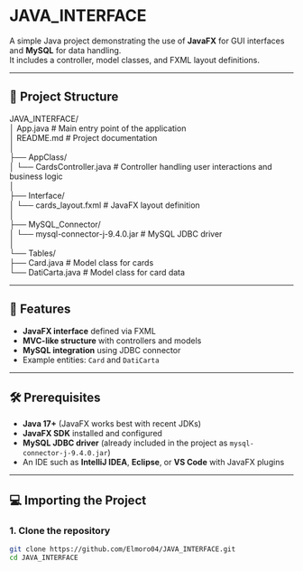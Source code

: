 # JAVA_INTERFACE

A simple Java project demonstrating the use of **JavaFX** for GUI interfaces and **MySQL** for data handling.  
It includes a controller, model classes, and FXML layout definitions.

---

## 📂 Project Structure


JAVA_INTERFACE/  
│ App.java # Main entry point of the application  
│ README.md # Project documentation  
│  
├── AppClass/  
│ └── CardsController.java # Controller handling user interactions and business logic  
│  
├── Interface/  
│ └── cards_layout.fxml # JavaFX layout definition  
│  
├── MySQL_Connector/  
│ └── mysql-connector-j-9.4.0.jar # MySQL JDBC driver  
│  
└── Tables/  
├── Card.java # Model class for cards  
└── DatiCarta.java # Model class for card data  


---

## 🚀 Features

- **JavaFX interface** defined via FXML  
- **MVC-like structure** with controllers and models  
- **MySQL integration** using JDBC connector  
- Example entities: `Card` and `DatiCarta`  

---

## 🛠️ Prerequisites

- **Java 17+** (JavaFX works best with recent JDKs)  
- **JavaFX SDK** installed and configured  
- **MySQL JDBC driver** (already included in the project as `mysql-connector-j-9.4.0.jar`)  
- An IDE such as **IntelliJ IDEA**, **Eclipse**, or **VS Code** with JavaFX plugins  

---

## 💻 Importing the Project

### 1. Clone the repository
```bash
git clone https://github.com/Elmoro04/JAVA_INTERFACE.git
cd JAVA_INTERFACE
